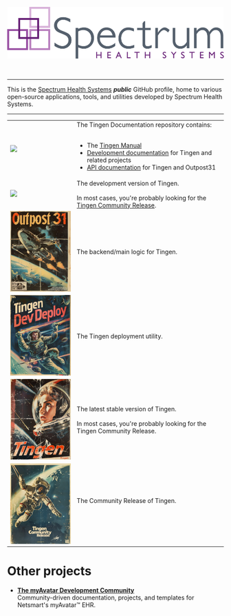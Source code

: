 <!-- u240924 -->

<div align="center">

![Logo](https://github.com/spectrum-health-systems/.github/blob/main/Profile/Resources/SHS_4C_logo.png)

<br>

</div>

***

This is the [Spectrum Health Systems](https://www.spectrumhealthsystems.org/) ***public*** GitHub profile, home to various open-source applications, tools, and utilities developed by Spectrum Health Systems.

***

<div align="center">
	<table>
		<tr>
			<td>
				<a HREF="https://github.com/spectrum-health-systems/Tingen-Documentation"><img src="https://github.com/spectrum-health-systems/TingenDocumentation/blob/main/.github/Images/Logos/TingenDocumentation-116x154.png"></a>
			</td>
			<td align="left">
				The Tingen Documentation repository contains:
				<br>
				<br>
				<ul>
					<li>The <a HREF="https://github.com/spectrum-health-systems/Tingen-Documentation/blob/main/Manual/Tingen-Manual.md">Tingen Manual</a></li> 
					<li><a HREF="https://github.com/spectrum-health-systems/Tingen-Documentation/blob/main/Development/README.md">Development documentation</a> for Tingen and related projects</li> 
					<li><a HREF="https://github.com/spectrum-health-systems/Tingen-Documentation/blob/main/docs/README.md">API documentation</a> for Tingen and Outpost31 </li>
				</ul>
			</td>
		</tr>
		<tr>
			<td>
				<a HREF="https://github.com/spectrum-health-systems/Tingen_development"><img src="https://github.com/spectrum-health-systems/Tingen_development/blob/main/.github/images/logos/TingenDevelopment_116x154.png"></a>
			</td>
			<td align="left">
				The development version of Tingen.<br>
				<br>
				In most cases, you're probably looking for the <a HREF="https://github.com/spectrum-health-systems/Tingen-CommunityRelease">Tingen Community Release</a>.
				<br>       
			</td>
		</tr>
		<tr>
			<td>
				<a HREF="https://github.com/spectrum-health-systems/Outpost31"><img src="https://github.com/spectrum-health-systems/Outpost31/blob/main/.github/images/logos/Outpost31_README.png"></a>
			</td>
			<td>
				The backend/main logic for Tingen.
			</td>
		</tr>
		<tr>
			<td>
				<a HREF="https://github.com/spectrum-health-systems/Tingen-DevDeploy"><img src="https://github.com/spectrum-health-systems/Tingen-DevDeploy/blob/main/.github/images/logos/TingenDevDeploy_README.png"></a>
			</td>
			<td>
				The Tingen deployment utility.
			</td>
		</tr>
		<tr>
			<td>
				<a HREF="https://github.com/spectrum-health-systems/Tingen"><img src="https://github.com/spectrum-health-systems/Tingen/blob/main/.github/images/logos/Tingen_README.png"></a>
			</td>
			<td>
				The latest stable version of Tingen.<br>
				<br>
				In most cases, you're probably looking for the Tingen Community Release.
				<br>       
			</td>
		</tr>
		<tr>
			<td>
				<a HREF="https://github.com/spectrum-health-systems/Tingen-CommunityRelease"><img src="https://github.com/spectrum-health-systems/Tingen-CommunityRelease/blob/main/.github/images/logos/TingenCommunityRelease_README.png"></a>
			</td>
			<td>
				The Community Release of Tingen.<br>
				<br>       
			</td>
		</tr>
	</table>
</div>

<!-- 

<div align="center">
    <table>
        <tr>
            <td>
                <a HREF="https://github.com/spectrum-health-systems/Tingen"><img src="https://github.com/spectrum-health-systems/Tingen/blob/main/.github/images/logos/Tingen_README.png"></a>
            </td>
            <td>
                <a HREF="https://github.com/spectrum-health-systems/Tingen_development"><img src="https://github.com/spectrum-health-systems/Tingen_development/blob/main/.github/images/logos/TingenDevelopment_README.png"></a>
            </td>
            <td>
                <a HREF="https://github.com/spectrum-health-systems/TingenDocumentation"><img src="https://github.com/spectrum-health-systems/TingenDocumentation/blob/main/.github/Images/Logos/TingenDocumentation-232x308.png"></a>
            </td>
            <td>
                <a HREF="https://github.com/spectrum-health-systems/TingenDevDeploy"><img src="https://github.com/spectrum-health-systems/TingenDevDeploy/blob/main/.github/images/logos/TingenDevDeploy_README.png"></a>
            </td>
                        <td>
                <a HREF="https://github.com/spectrum-health-systems/Outpost31"><img src="https://github.com/spectrum-health-systems/Outpost31/blob/main/.github/images/logos/Outpost31_README.png"></a>
            </td>
        </tr>
    </table>
</div>

-->

# Other projects

* [**The myAvatar Development Community**](https://github.com/myAvatar-Development-Community)  
Community-driven documentation, projects, and templates for Netsmart's myAvatar™ EHR.
